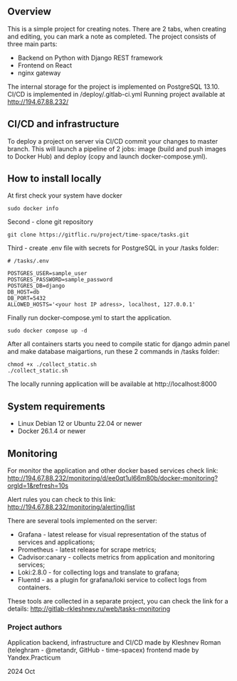 ## Overview

This is a simple project for creating notes. There are 2 tabs, when creating and editing, you can mark a note as completed. The project consists of three main parts:

+ Backend on Python with Django REST framework
+ Frontend on React
+ nginx gateway

The internal storage for the project is implemented on PostgreSQL 13.10.
CI/CD is implemented in /deploy/.gitlab-ci.yml
Running project available at http://194.67.88.232/

## CI/CD and infrastructure

To deploy a project on server via CI/CD commit your changes to master branch. This will launch a pipeline of 2 jobs: image (build and push images to Docker Hub) and deploy (copy and launch docker-compose.yml).

## How to install locally

At first check your system have docker
```
sudo docker info
```
Second - clone git repository
```
git clone https://gitflic.ru/project/time-space/tasks.git
```
Third - create .env file with secrets for PostgreSQL in your /tasks folder:
```
# /tasks/.env

POSTGRES_USER=sample_user
POSTGRES_PASSWORD=sample_password
POSTGRES_DB=django
DB_HOST=db
DB_PORT=5432
ALLOWED_HOSTS='<your host IP adress>, localhost, 127.0.0.1'
```
Finally run docker-compose.yml to start the application.
```
sudo docker compose up -d
```
After all containers starts you need to compile static for django admin panel and make database maigartions, run these 2 commands in /tasks folder:
```
chmod +x ./collect_static.sh
./collect_static.sh
```
The locally running application will be available at http://localhost:8000

## System requirements

+ Linux Debian 12 or Ubuntu 22.04 or newer
+ Docker 26.1.4 or newer

## Monitoring

For monitor the application and other docker based services check link:
http://194.67.88.232/monitoring/d/ee0qt1ul66m80b/docker-monitoring?orgId=1&refresh=10s

Alert rules you can check to this link:
http://194.67.88.232/monitoring/alerting/list

There are several tools implemented on the server:

+ Grafana - latest release for visual representation of the status of services and applications;
+ Prometheus - latest release for scrape metrics;
+ Cadvisor:canary - collects metrics from application and monitoring services;
+ Loki:2.8.0 - for collecting logs and translate to grafana;
+ Fluentd - as a plugin for grafana/loki service to collect logs from containers.

These tools are collected in a separate project, you can check the link for a details: http://gitlab-rkleshnev.ru/web/tasks-monitoring

### Project authors

Application backend, infrastructure and CI/CD made by Kleshnev Roman (teleghram - @metandr, GitHub - time-spacex)
frontend made by Yandex.Practicum

2024 Oct